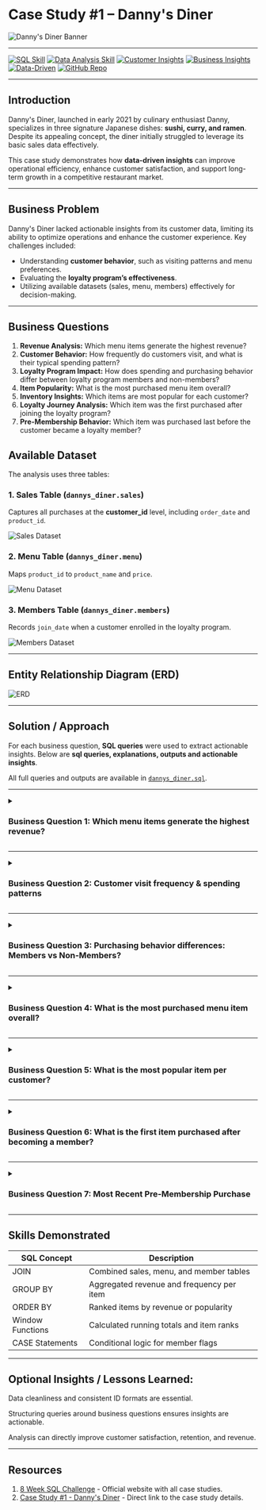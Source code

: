 # Case Study #1 – Danny's Diner

![Danny's Diner Banner](https://github.com/user-attachments/assets/ce374cce-c9c3-447c-be97-9c42d65b054e)

---

[![SQL Skill](https://img.shields.io/badge/SQL-Skill-blue)](https://www.sqlcourse.com/)
[![Data Analysis Skill](https://img.shields.io/badge/Data%20Analysis-Skill-green)](https://www.coursera.org/learn/data-analysis)
[![Customer Insights](https://img.shields.io/badge/Customer-Insights-orange)](https://hbr.org/2015/05/the-science-of-customer-insights)
[![Business Insights](https://img.shields.io/badge/Business-Insights-red)](https://www.forbes.com/sites/insights)
[![Data-Driven](https://img.shields.io/badge/Data-Driven-purple)](https://www.datadrivenbusiness.com/)
[![GitHub Repo](https://img.shields.io/badge/GitHub-Repo-lightgrey)](https://github.com/your-username/your-repo)


---

## Introduction

Danny's Diner, launched in early 2021 by culinary enthusiast Danny, specializes in three signature Japanese dishes: **sushi, curry, and ramen**. Despite its appealing concept, the diner initially struggled to leverage its basic sales data effectively.  

This case study demonstrates how **data-driven insights** can improve operational efficiency, enhance customer satisfaction, and support long-term growth in a competitive restaurant market.

---

## Business Problem

Danny's Diner lacked actionable insights from its customer data, limiting its ability to optimize operations and enhance the customer experience. Key challenges included:

- Understanding **customer behavior**, such as visiting patterns and menu preferences.  
- Evaluating the **loyalty program’s effectiveness**.  
- Utilizing available datasets (sales, menu, members) effectively for decision-making.

---

## Business Questions

1. **Revenue Analysis:** Which menu items generate the highest revenue?  
2. **Customer Behavior:** How frequently do customers visit, and what is their typical spending pattern?  
3. **Loyalty Program Impact:** How does spending and purchasing behavior differ between loyalty program members and non-members?  
4. **Item Popularity:** What is the most purchased menu item overall?
5. **Inventory Insights:** Which items are most popular for each customer?  
6. **Loyalty Journey Analysis:** Which item was the first purchased after joining the loyalty program?
7. **Pre-Membership Behavior:** Which item was purchased last before the customer became a loyalty member?

## Available Dataset

The analysis uses three tables:

### 1. Sales Table (`dannys_diner.sales`)
Captures all purchases at the **customer_id** level, including `order_date` and `product_id`.  

![Sales Dataset](https://github.com/user-attachments/assets/9093a29a-d10b-40b1-8fb8-862cfda9dd90)

### 2. Menu Table (`dannys_diner.menu`)
Maps `product_id` to `product_name` and `price`.  

![Menu Dataset](https://github.com/user-attachments/assets/5d79d877-7806-489a-abe5-669535d8b52d)

### 3. Members Table (`dannys_diner.members`)
Records `join_date` when a customer enrolled in the loyalty program.  

![Members Dataset](https://github.com/user-attachments/assets/8dfff157-05e1-44b5-a126-c824a557ef5a)

---

## Entity Relationship Diagram (ERD)

![ERD](https://github.com/user-attachments/assets/10a5a471-b616-44f5-9bb8-e1c1b28bd1d6)

---

## Solution / Approach

For each business question, **SQL queries** were used to extract actionable insights. Below are **sql queries, explanations, outputs and actionable insights**.  

All full queries and outputs are available in [`dannys_diner.sql`](dannys_diner.sql).

---

<details>
<summary><h3>Business Question 1: Which menu items generate the highest revenue? </h3></summary>

**SQL Query:**

```sql
SELECT 
    m.product_name,
    SUM(s.price) AS total_revenue
FROM sales s
JOIN menu m ON s.product_id = m.product_id
GROUP BY m.product_name
ORDER BY total_revenue DESC;
```

**Explanation:** This query joins the sales and menu tables to calculate the total revenue generated by each menu item. By summing the prices of all sales per product and grouping them by product name, it identifies which dishes earn the most money. Ordering the results from highest to lowest revenue allows us to quickly see the most profitable items.

**Output:**
| product_name | total_revenue |
| ------------ | ------------- |
| ramen        | 96            |
| curry        | 60            |
| sushi        | 30            |

**Data Insight:**  
Ramen generated the highest total revenue of **$96**, followed by Curry (**$60**) and Sushi (**$30**). Combined, ramen and curry account for **~80% of total sales**, showing clear customer preference.

**Actionable Insights:**  
- **Ramen** generates the highest revenue – it is both popular and profitable.  
- **Curry** has moderate revenue – steady performer but could benefit from targeted promotion.  
- **Sushi** generates the least revenue – may need marketing support or menu repositioning.

**Recommended Actions:**  
1. **Promote top sellers:** Feature Ramen in combo deals or specials to maximize revenue.  
2. **Boost mid-performers:** Introduce limited-time offers for Curry to increase its sales.  
3. **Evaluate low performers:** Consider menu adjustments, cross-selling, or bundling for Sushi to increase customer interest.

</details>

---

<details>
<summary><h3> Business Question 2: Customer visit frequency & spending patterns </h3></summary>

**SQL Query:**
```sql
SELECT 
    s.customer_id,
    SUM(m.price) AS total_amount,
    COUNT(DISTINCT s.order_date) AS customer_visits,
    ROUND(SUM(m.price) / COUNT(DISTINCT s.order_date),2) AS avg_spending
FROM sales s
JOIN menu m ON s.product_id = m.product_id
GROUP BY s.customer_id
ORDER BY s.customer_id;
```
**Explanation:** The query calculates each customer’s total spending, the number of visits, and the average spending per visit. It joins the sales and menu tables to get prices, sums total spending per customer, counts unique visit dates, and computes average spend per visit. This helps understand customer engagement and value.

**Output:**
| customer_id | total_amount | customer_visits | avg_spending |
|------------ |------------- |---------------- |------------- |
| A           | 76           | 4               | 19.00        |
| B           | 74           | 6               | 12.33        |
| C           | 36           | 2               | 18.00        |

**Actionable Insights:**  
- Customer A: High-value per visit – strong per-visit spending.  
- Customer B: Most frequent visitor but lower per-visit spend – opportunity to increase spend.  
- Customer C: Low frequency and lower total spend – engagement opportunity.

**Recommended Actions:**  
1. Offer **personalized promotions** to increase spending for frequent but lower-value customers (e.g., B).  
2. Implement **loyalty incentives** to increase visits for low-frequency customers (e.g., C).  
3. Provide **exclusive offers** to high-value customers (e.g., A) to retain them and increase lifetime value.

</details>

---

<details>
<summary><h3>Business Question 3: Purchasing behavior differences: Members vs Non-Members?</h3></summary>

**SQL Query:**

```sql
SELECT 
    CASE WHEN m.customer_id IS NOT NULL THEN 'Y' ELSE 'N' END AS member,
    SUM(menu.price) AS total_spent,
    COUNT(DISTINCT s.customer_id) AS num_customers
FROM sales s
LEFT JOIN members m ON s.customer_id = m.customer_id
JOIN menu ON s.product_id = menu.product_id
GROUP BY member;
```

**Explanation:** This query evaluates how spending differs between loyalty program members and non-members. It joins the sales and menu tables and uses the members table to flag purchases as by a member (`Y`) or non-member (`N`). It sums total spending and counts the number of customers per group to measure the value of the loyalty program.

**Output:**

| member | total_spent | num_customers    |
|--------|------------ |------------------|
| N      | 36          | 1                |
| Y      | 150         | 2                |

**Actionable Insights:**  
- **Members spend significantly more** than non-members, showing the loyalty program drives higher revenue.  
- **Fewer non-members** but lower spending indicates untapped revenue potential.  
- Encouraging non-members to join the program can boost overall sales and engagement.

**Recommended Actions:**  
1. **Promote loyalty program enrollment** to non-members with attractive incentives (e.g., discounts, free items).  
2. **Reward high-spending members** with exclusive offers to retain them and increase lifetime value.  
3. **Analyze member behavior** to identify opportunities for targeted promotions and upselling.

</details>

---

<details> 
<summary><h3>Business Question 4: What is the most purchased menu item overall?</h3></summary>

**SQL Query:**
```sql
SELECT 
    m.product_name,
    COUNT(*) AS times_ordered
FROM sales s
JOIN menu m ON s.product_id = m.product_id
GROUP BY m.product_name
ORDER BY times_ordered DESC;
```
**Explanation:** This query identifies which menu item was purchased the most across all customers. It joins sales with menu to map product IDs to names, counts the total orders per item, and ranks them to see overall popularity.

**Output:**
| product_name | times_ordered |
| ------------ | ------------- |
| ramen        | 8             |
| curry        | 4             |
| sushi        | 3             |

**Actionable Insights:**
- **Ramen is the most popular menu item**, showing it drives the highest customer demand.
- **Curry and sushi have lower purchase counts**, indicating potential areas for promotion or menu adjustment.
- **High-demand items like ramen** should be prioritized in inventory management to avoid stockouts and maximize sales.

**Recommended Actions:**
1. **Promote ramen specials or combo meals** to capitalize on its popularity and increase revenue.
2. **Create targeted campaigns for curry and sushi** to improve sales of underperforming items.
3. **Align inventory and purchasing decisions** with item popularity to reduce waste and ensure supply meets demand.

</details>

---

<details> 
<summary><h3> Business Question 5: What is the most popular item per customer?  </h3></summary>

**SQL Query:**
```sql
WITH customer_item_count AS (
    SELECT 
        s.customer_id,
        m.product_name,
        COUNT(*) AS times_purchased
    FROM sales s
    JOIN menu m ON s.product_id = m.product_id
    GROUP BY s.customer_id, m.product_name
),
ranked_items AS (
    SELECT 
        customer_id,
        product_name,
        times_purchased,
        RANK() OVER (PARTITION BY customer_id ORDER BY times_purchased DESC) AS rnk
    FROM customer_item_count
)
SELECT 
    customer_id,
    product_name AS most_popular_item,
    times_purchased
FROM ranked_items
WHERE rnk = 1
ORDER BY customer_id;

```
**Explanation:** This query identifies the most frequently purchased menu item(s) for each customer. By joining sales and menu, grouping by customer and product, and ranking purchase counts, we isolate each customer’s top item(s). This helps understand individual customer preferences — crucial for personalization and retention strategies.

**Output:**
| customer_id | most_popular_item   | times_purchased |
| ----------  | ------------------- | --------------- |
| A           | ramen               | 3               |
| B           | curry, sushi, ramen | 2               |
| C           | ramen               | 3               |

**Actionable Insights:**
- **Ramen stands out** as the most popular item across customers, highlighting it as the restaurant’s top-performing product.
- **Customer B shows diverse preferences**, making them ideal for testing new menu items or combo offers.
- **Customers A and C are loyal ramen buyers**, presenting an opportunity to deepen engagement through targeted ramen-based offers.

**Recommended Actions:**
1. **Promote ramen as the restaurant’s signature dish** through marketing campaigns or limited-time bundles.
2. **Personalize offers** for ramen lovers (A & C) — for example, loyalty points multipliers or free toppings.
3. **Encourage variety-seeking customers like B** with tailored “Chef’s Choice” or “New Arrivals” promotions.

</details>

---

<details> 
<summary><h3> Business Question 6: What is the first item purchased after becoming a member?  </h3></summary>

**SQL Query:**
```sql
WITH FirstPurAfterMember AS
(
	SELECT 
		s.customer_id, 
		product_name, 
        order_date,
        join_date,
		DENSE_RANK() OVER
        (
			PARTITION BY s.customer_id 
            ORDER BY join_date, order_date
		) AS purchase_ranking
	FROM sales s
	JOIN members m
	ON s.customer_id = m.customer_id
	JOIN menu mu
	ON s.product_id = mu.product_id
	WHERE order_date >= join_date
)
SELECT 
	customer_id,
    product_name,
    order_date,
    join_date
FROM FirstPurAfterMember
WHERE purchase_ranking = 1;

```
**Explanation:** This query identifies the first item each customer purchased after joining the loyalty program. By comparing the customer’s join date with their order date, we uncover how customers behave right after enrollment — providing insights into post-membership engagement and loyalty-driven actions.

**Output:**
| customer_id | product_name | order_date | join_date |
| ------------| -------------| -----------| --------- |
| A           | curry        | 2021-01-07 | 2021-01-07|
| B           | sushi        | 2021-01-11 | 2021-01-09|

**Actionable Insights:**
- **Customers make their first purchase almost immediately after joining**, showing strong early engagement.
- **Preferred items remain consistent** (curry and sushi), indicating trust in familiar choices rather than exploring new ones.
- **Prompt post-membership spending** signals an opportunity to strengthen long-term loyalty through timely engagement.

**Recommended Actions:**
1. **Send personalized welcome offers** immediately after a customer joins — e.g., “Thanks for joining! Earn double points on your next visit.”
2. **Leverage behavioral data** to tailor recommendations around their favorite items (like curry or sushi).
3. **Design onboarding campaigns** to maintain excitement during the first week after membership.
   
</details>

---

<details> 
<summary><h3> Business Question 7: Most Recent Pre-Membership Purchase </h3></summary>

**SQL Query:**
```sql
WITH FirstPurAfterMember AS
(
	SELECT 
		s.customer_id, 
		product_name, 
        order_date,
        join_date,
		DENSE_RANK() OVER
        (
			PARTITION BY s.customer_id 
            ORDER BY join_date, order_date
		) AS purchase_ranking
	FROM sales s
	JOIN members m
	ON s.customer_id = m.customer_id
	JOIN menu mu
	ON s.product_id = mu.product_id
	WHERE order_date >= join_date
)
SELECT 
	customer_id,
    product_name,
    order_date,
    join_date
FROM FirstPurAfterMember
WHERE purchase_ranking = 1;
```

**Explanation:** This query identifies the last item(s) each customer purchased before joining the loyalty program. It uses a Common Table Expression (CTE) and the RANK() window function to determine the most recent purchase(s) made prior to the customer’s join date.

**Output:**
| customer_id | product_name | order_date | join_date  |
| ------------| ------------ | ---------- | ---------- |
| A           | sushi        | 2021-01-01 | 2021-01-07 |
| A           | curry        | 2021-01-01 | 2021-01-07 |
| B           | sushi        | 2021-01-04 | 2021-01-09 |

**Actionable Insights:**
- **Customers often make purchases right before joining**, showing strong brand engagement even before loyalty enrollment.
- **Customer A** purchased both Sushi and Curry before joining, suggesting interest in product variety.
- **Understanding pre-join behavior** helps predict which customers are likely to convert to loyalty members

**Recommended Actions:**
1. **Monitor frequent buyers** to target them with timely loyalty program invitations.
2. **Offer “Join Now, Earn Points on This Purchase”** promotions to capture pre-conversion customers.
3. **Bundle popular pre-join items** into exclusive membership offers to strengthen onboarding engagement.
   
</details>

---

## Skills Demonstrated
| SQL Concept      | Description                               |
| ---------------- | ----------------------------------------- |
| JOIN             | Combined sales, menu, and member tables   |
| GROUP BY         | Aggregated revenue and frequency per item |
| ORDER BY         | Ranked items by revenue or popularity     |
| Window Functions | Calculated running totals and item ranks  |
| CASE Statements  | Conditional logic for member flags        |

---

## Optional Insights / Lessons Learned:

Data cleanliness and consistent ID formats are essential.

Structuring queries around business questions ensures insights are actionable.

Analysis can directly improve customer satisfaction, retention, and revenue.

---

## Resources

1. [8 Week SQL Challenge](https://8weeksqlchallenge.com/) - Official website with all case studies.
2. [Case Study #1 - Danny's Diner](https://8weeksqlchallenge.com/case-study-1/) - Direct link to the case study details.
















